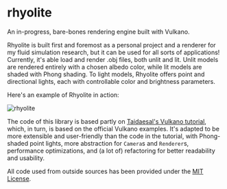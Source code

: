 # rhyolite
An in-progress, bare-bones rendering engine built with Vulkano.

Rhyolite is built first and foremost as a personal project and a renderer for my fluid simulation research, but it can be used for all sorts of 
applications! Currently, it's able load and render .obj files, both unlit and lit. Unlit models are rendered entirely with a chosen albedo color,
while lit models are shaded with Phong shading. To light models, Rhyolite offers point and directional lights, each with controllable color and 
brightness parameters.

Here's an example of Rhyolite in action:

![rhyolite](https://user-images.githubusercontent.com/29758429/210491738-b8defba2-e8f9-419f-a428-a89a1e326a55.gif)

The code of this library is based partly on [Taidaesal's Vulkano tutorial](https://github.com/taidaesal/vulkano_tutorial), which, in turn, is based on the 
official Vulkano examples. It's adapted to be more extensible and user-friendly than the code in the tutorial, with Phong-shaded point lights,
more abstraction for `Camera`s and `Renderer`s, performance optimizations, and (a lot of) refactoring for better readability and usability. 

All code used from outside sources has been provided under the [MIT License](https://opensource.org/licenses/MIT).
